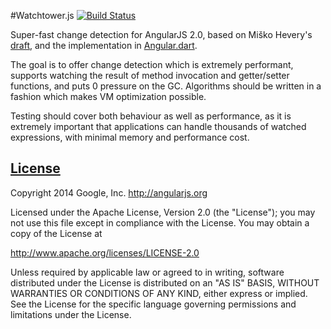 #Watchtower.js [![Build Status](https://travis-ci.org/angular/watchtower.js.png?branch=master)](https://travis-ci.org/angular/watchtower.js)

Super-fast change detection for AngularJS 2.0, based on Miško Hevery's
[draft](https://docs.google.com/document/d/10W46qDNO8Dl0Uye3QX0oUDPYAwaPl0qNy73TVLjd1WI/edit?usp=sharing),
and the implementation in [Angular.dart](https://github.com/angular/angular.dart/blob/master/lib/change_detection/).

The goal is to offer change detection which is extremely performant, supports watching the result of method
invocation and getter/setter functions, and puts 0 pressure on the GC. Algorithms should be written in a
fashion which makes VM optimization possible.

Testing should cover both behaviour as well as performance, as it is extremely important that applications
can handle thousands of watched expressions, with minimal memory and performance cost.

## [License](LICENSE)

Copyright 2014 Google, Inc. http://angularjs.org

Licensed under the Apache License, Version 2.0 (the "License");
you may not use this file except in compliance with the License.
You may obtain a copy of the License at

   http://www.apache.org/licenses/LICENSE-2.0

Unless required by applicable law or agreed to in writing, software
distributed under the License is distributed on an "AS IS" BASIS,
WITHOUT WARRANTIES OR CONDITIONS OF ANY KIND, either express or implied.
See the License for the specific language governing permissions and
limitations under the License.
